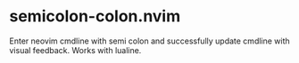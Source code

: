 # semicolon-colon.nvim
Enter neovim cmdline with semi colon and successfully update cmdline with visual feedback. Works with lualine.
